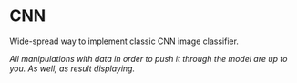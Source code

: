 # CNN
Wide-spread way to implement classic CNN image classifier.

*All manipulations with data in order to push it through the model are up to you. 
As well, as result displaying.* 